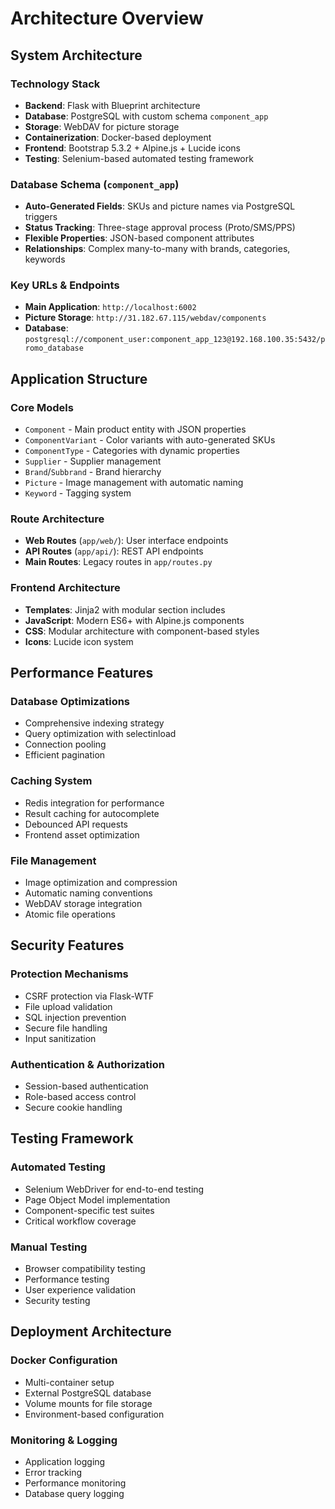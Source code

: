 # Architecture Overview

## System Architecture

### Technology Stack
- **Backend**: Flask with Blueprint architecture
- **Database**: PostgreSQL with custom schema `component_app`
- **Storage**: WebDAV for picture storage
- **Containerization**: Docker-based deployment
- **Frontend**: Bootstrap 5.3.2 + Alpine.js + Lucide icons
- **Testing**: Selenium-based automated testing framework

### Database Schema (`component_app`)
- **Auto-Generated Fields**: SKUs and picture names via PostgreSQL triggers
- **Status Tracking**: Three-stage approval process (Proto/SMS/PPS)
- **Flexible Properties**: JSON-based component attributes
- **Relationships**: Complex many-to-many with brands, categories, keywords

### Key URLs & Endpoints
- **Main Application**: `http://localhost:6002`
- **Picture Storage**: `http://31.182.67.115/webdav/components`
- **Database**: `postgresql://component_user:component_app_123@192.168.100.35:5432/promo_database`

## Application Structure

### Core Models
- `Component` - Main product entity with JSON properties
- `ComponentVariant` - Color variants with auto-generated SKUs
- `ComponentType` - Categories with dynamic properties
- `Supplier` - Supplier management
- `Brand`/`Subbrand` - Brand hierarchy
- `Picture` - Image management with automatic naming
- `Keyword` - Tagging system

### Route Architecture
- **Web Routes** (`app/web/`): User interface endpoints
- **API Routes** (`app/api/`): REST API endpoints
- **Main Routes**: Legacy routes in `app/routes.py`

### Frontend Architecture
- **Templates**: Jinja2 with modular section includes
- **JavaScript**: Modern ES6+ with Alpine.js components
- **CSS**: Modular architecture with component-based styles
- **Icons**: Lucide icon system

## Performance Features

### Database Optimizations
- Comprehensive indexing strategy
- Query optimization with selectinload
- Connection pooling
- Efficient pagination

### Caching System
- Redis integration for performance
- Result caching for autocomplete
- Debounced API requests
- Frontend asset optimization

### File Management
- Image optimization and compression
- Automatic naming conventions
- WebDAV storage integration
- Atomic file operations

## Security Features

### Protection Mechanisms
- CSRF protection via Flask-WTF
- File upload validation
- SQL injection prevention
- Secure file handling
- Input sanitization

### Authentication & Authorization
- Session-based authentication
- Role-based access control
- Secure cookie handling

## Testing Framework

### Automated Testing
- Selenium WebDriver for end-to-end testing
- Page Object Model implementation
- Component-specific test suites
- Critical workflow coverage

### Manual Testing
- Browser compatibility testing
- Performance testing
- User experience validation
- Security testing

## Deployment Architecture

### Docker Configuration
- Multi-container setup
- External PostgreSQL database
- Volume mounts for file storage
- Environment-based configuration

### Monitoring & Logging
- Application logging
- Error tracking
- Performance monitoring
- Database query logging